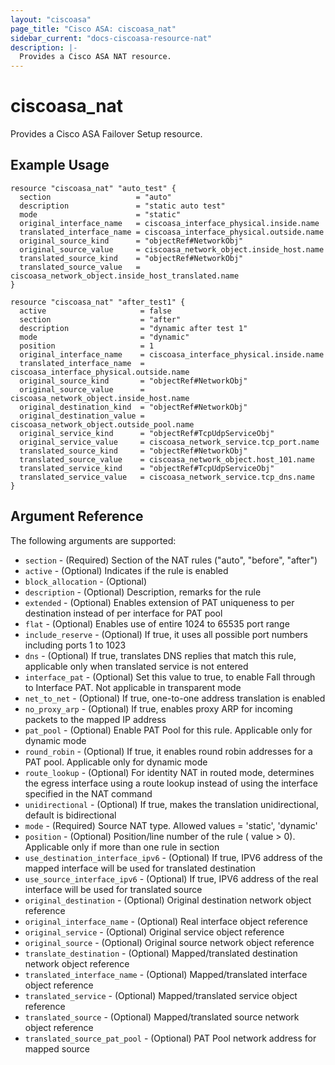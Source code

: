 ```yaml
---
layout: "ciscoasa"
page_title: "Cisco ASA: ciscoasa_nat"
sidebar_current: "docs-ciscoasa-resource-nat"
description: |-
  Provides a Cisco ASA NAT resource.
---
```


# ciscoasa_nat

Provides a Cisco ASA Failover Setup resource.

## Example Usage

```hcl
resource "ciscoasa_nat" "auto_test" {
  section                   = "auto"
  description               = "static auto test"
  mode                      = "static"
  original_interface_name   = ciscoasa_interface_physical.inside.name
  translated_interface_name = ciscoasa_interface_physical.outside.name
  original_source_kind      = "objectRef#NetworkObj"
  original_source_value     = ciscoasa_network_object.inside_host.name
  translated_source_kind    = "objectRef#NetworkObj"
  translated_source_value   = ciscoasa_network_object.inside_host_translated.name
}

resource "ciscoasa_nat" "after_test1" {
  active                     = false
  section                    = "after"
  description                = "dynamic after test 1"
  mode                       = "dynamic"
  position                   = 1
  original_interface_name    = ciscoasa_interface_physical.inside.name
  translated_interface_name  = ciscoasa_interface_physical.outside.name
  original_source_kind       = "objectRef#NetworkObj"
  original_source_value      = ciscoasa_network_object.inside_host.name
  original_destination_kind  = "objectRef#NetworkObj"
  original_destination_value = ciscoasa_network_object.outside_pool.name
  original_service_kind      = "objectRef#TcpUdpServiceObj"
  original_service_value     = ciscoasa_network_service.tcp_port.name
  translated_source_kind     = "objectRef#NetworkObj"
  translated_source_value    = ciscoasa_network_object.host_101.name
  translated_service_kind    = "objectRef#TcpUdpServiceObj"
  translated_service_value   = ciscoasa_network_service.tcp_dns.name
}
```

## Argument Reference

The following arguments are supported:

* `section` - (Required) Section of the NAT rules ("auto", "before", "after")
* `active` - (Optional) Indicates if the rule is enabled
* `block_allocation` - (Optional) 
* `description` - (Optional) Description, remarks for the rule
* `extended` - (Optional) Enables extension of PAT uniqueness to per destination instead of per interface for PAT pool
* `flat` - (Optional) Enables use of entire 1024 to 65535 port range
* `include_reserve` - (Optional) If true, it uses all possible port numbers including ports 1 to 1023
* `dns` - (Optional) If true, translates DNS replies that match this rule, applicable only when translated service is not entered
* `interface_pat` - (Optional) Set this value to true, to enable Fall through to Interface PAT. Not applicable in transparent mode
* `net_to_net` - (Optional) If true, one-to-one address translation is enabled
* `no_proxy_arp` - (Optional) If true, enables proxy ARP for incoming packets to the mapped IP address
* `pat_pool` - (Optional) Enable PAT Pool for this rule. Applicable only for dynamic mode
* `round_robin` - (Optional) If true, it enables round robin addresses for a PAT pool. Applicable only for dynamic mode
* `route_lookup` - (Optional) For identity NAT in routed mode, determines the egress interface using a route lookup instead of using the interface specified in the NAT command
* `unidirectional` - (Optional) If true, makes the translation unidirectional, default is bidirectional
* `mode` - (Required) Source NAT type. Allowed values = 'static', 'dynamic'
* `position` - (Optional) Position/line number of the rule ( value > 0). Applicable only if more than one rule in section
* `use_destination_interface_ipv6` - (Optional) If true, IPV6 address of the mapped interface will be used for translated destination
* `use_source_interface_ipv6` - (Optional) If true, IPV6 address of the real interface will be used for translated source
* `original_destination` - (Optional) Original destination network object reference
* `original_interface_name` - (Optional) Real interface object reference
* `original_service` - (Optional) Original service object reference
* `original_source` - (Optional) Original source network object reference
* `translate_destination` - (Optional) Mapped/translated destination network object reference
* `translated_interface_name` - (Optional) Mapped/translated interface object reference
* `translated_service` - (Optional) Mapped/translated service object reference
* `translated_source` - (Optional) Mapped/translated source network object reference
* `translated_source_pat_pool` - (Optional) PAT Pool network address for mapped source